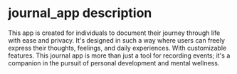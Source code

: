 # journal_app description

This app is created for individuals to document their journey through life with ease and privacy. It's designed in such a way where users can freely express their thoughts, feelings, and daily experiences. With customizable features. This journal app is more than just a tool for recording events; it's a companion in the pursuit of personal development and mental wellness.
